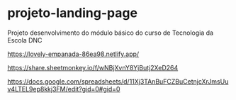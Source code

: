 # projeto-landing-page
Projeto desenvolvimento do módulo básico do curso de Tecnologia da Escola DNC <BR>

https://lovely-empanada-86ea98.netlify.app/

https://share.sheetmonkey.io/f/wNBjXvnY8YjButj2XeD264

https://docs.google.com/spreadsheets/d/11Xj3TAnBuFCZBuCetnjcXrJmsUuv4LTEL9ep8kkj3FM/edit?gid=0#gid=0
